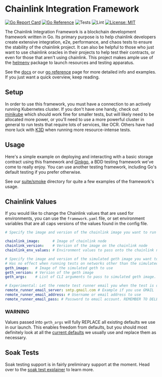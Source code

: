 # Chainlink Integration Framework

[![Go Report Card](https://goreportcard.com/badge/github.com/smartcontractkit/integrations-framework)](https://goreportcard.com/report/github.com/smartcontractkit/integrations-framework)
[![Go Reference](https://pkg.go.dev/badge/github.com/smartcontractkit/integrations-framework.svg)](https://pkg.go.dev/github.com/smartcontractkit/integrations-framework)
![Tests](https://github.com/smartcontractkit/integrations-framework/actions/workflows/test.yaml/badge.svg)
![Lint](https://github.com/smartcontractkit/integrations-framework/actions/workflows/lint.yaml/badge.svg)
[![License: MIT](https://img.shields.io/badge/License-MIT-yellow.svg)](https://opensource.org/licenses/MIT)

The Chainlink Integration Framework is a blockchain development framework written in Go. Its primary purpose is to help chainlink developers create extensive integration, e2e, performance, and chaos tests to ensure the stability of the chainlink project. It can also be helpful to those who just want to use chainlink oracles in their projects to help test their contracts, or even for those that aren't using chainlink. This project makes ample use of the [helmenv](https://github.com/smartcontractkit/helmenv) package to launch resources and testing apparatus.

See the [docs](https://smartcontractkit.github.io/integrations-framework/) or our [go reference](https://pkg.go.dev/github.com/smartcontractkit/integrations-framework) page for more detailed info and examples. If you just want a quick overview, keep reading.

## Setup

In order to use this framework, you must have a connection to an actively running Kubernetes cluster. If you don't have one handy, check out [minikube](https://minikube.sigs.k8s.io/docs/start/) which should work fine for smaller tests, but will likely need to be allocated more power, or you'll need to use a more powerful cluster in general to run tests that require lots of services, like OCR. Others have had more luck with [K3D](https://k3d.io/v5.3.0/) when running more resource-intense tests.

## Usage

Here's a simple example on deploying and interacting with a basic storage contract using this framework and [Ginkgo](https://github.com/onsi/ginkgo), a BDD testing framework we've come to really enjoy. You can use another testing framework, including Go's default testing if you prefer otherwise.

See our [suite/smoke](suite/smoke) directory for quite a few examples of the framework's usage.

## Chainlink Values

If you would like to change the Chainlink values that are used for environments, you can use the `framework.yaml` file,
or set environment variables that are all caps versions of the values found in the config file.

```yaml
# Specify the image and version of the chainlink image you want to run tests against. Leave blank for default.

chainlink_image:      # Image of chainlink node
chainlink_version:    # Version of the image on the chainlink node
chainlink_env_values: # Environment values to pass onto the chainlink nodes

# Specify the image and version of the simulated geth image you want to run tests against. Leave blank for default.
# Has no effect when running tests on networks other than the simulated geth instances.
geth_image:   # Image of the simulated geth to use
geth_version: # Version of the geth image
geth_args:    # List of CLI arguments to pass to simulated geth image. WARNING

# Experimental: Let the remote test runner email you when the test is done.
remote_runner_email_server: smtp.gmail.com # Example if you use GMAIL
remote_runner_email_address: # Username or email address to use
remote_runner_email_pass: # Password to email account. REMEMBER TO DELETE
```

### WARNING

Values passed into `geth_args` will fully REPLACE all existing defaults we use in our launch. This enables freedom from defaults, but you should most definitely look at all the [current defaults](https://github.com/smartcontractkit/helmenv/blob/master/charts/geth/values.yaml#L16) we usually use and replace them as necessary.

## Soak Tests

Soak testing support is in fairly preliminary support at the moment. Head over to the [soak test explainer](./SOAK_RUNNER.md) to learn more.